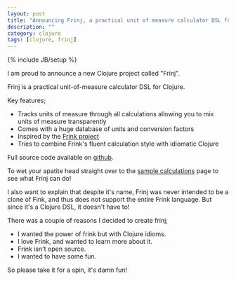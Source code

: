 ```yaml
---
layout: post
title: "Announcing Frinj, a practical unit of measure calculator DSL for Clojure"
description: ""
category: clojure
tags: [clojure, frinj]
---
```

{% include JB/setup %}

I am proud to announce a new Clojure project called "Frinj".

Frinj is a practical unit-of-measure calculator DSL for Clojure.

Key features;
* Tracks units of measure through all calculations allowing you to mix units of measure transparently
* Comes with a huge database of units and conversion factors
* Inspired by the [Frink project](http://futureboy.us/frinkdocs/)
* Tries to combine Frink's fluent calculation style with idiomatic Clojure

Full source code available on <a href="https://github.com/martintrojer/frinj">github</a>.

To wet your apatite head straight over to the <a href="https://github.com/martintrojer/frinj/blob/master/src/frinj/examples.clj">sample calculations</a> page to see what Frinj can do!

I also want to explain that despite it's name, Frinj was never intended to be a clone of Fink, and thus does not support the entire Frink language. But since it's a Clojure DSL, it doesn't have to!

There was a couple of reasons I decided to create frinj;
* I wanted the power of frink but with Clojure idioms.
* I love Frink, and wanted to learn more about it.
* Frink isn't open source.
* I wanted to have some fun.

So please take it for a spin, it's damn fun!
